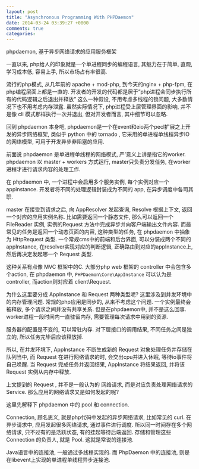 ```yaml
---
layout: post
title: "Asynchronous Programming With PHPDaemon"
date: 2014-03-24 03:39:27 +0800
comments: true
categories: 
---
```


phpdaemon, 基于异步网络请求的应用服务框架

一直以来, php给人的印象就是一个单进程同步的编程语言, 其魅力在于简单, 直观,
学习成本低, 容易上手, 所以市场占有率很高.

流行的php模式, 从几年前的 apache + mod-php, 到今天的nginx + php-fpm,
在php编程层面上都是一直的.
开发者的开发的代码都是居于”php进程会同步执行所有的代码逻辑之后退出并释放”
这么一种假设, 不用考虑多线程的锁问题, 大多数情况下也不用考虑内存泄露.
虽然实际情况下, php进程受上层管理界面的影响, 并不是像 cli
模式那样执行一次并退出, 但对开发者而言, 其中细节可以忽略.

回到 phpdaemon 本身吧,
phpdaemon是一个在event和eio两个pecl扩展之上开发的异步网络框架, 类似于 python
中的 tornado , 它采用的单进程单线程异步IO的网络模型,
可用于开发异步非阻塞的应用.

前面说 phpdaemon 是单进程单线程的网络模式, 严’意义上讲是指它的worker. phpdaemon
以 master + workers 方式运行, master只负责分发任务, 在worker
进程才进行请求内容的处理工作.

在 phpdaemon 中, 一个进程中会启用多个服务实例,  每个实例对应一个 appinstance.
开发者将不同的处理逻辑封装成为不同的 app, 在异步调度中各司其职.

master 在接受到请求之后, 向 AppResolver 发起查询, Resolve 根据上下文,
返回一个对应的应用实例名称. 比如需要返回一个静态文件, 那么可以返回一个
FileReader 实例, 实例的Request 方法中完成异步并向客户端输出文件内容.
而最常见的任务是返回一个动态页面的内容, 这种类型的任务, 在 phpdaemon 中抽象为
HttpRequest 类型.   一个常规cms中的前端和后台界面,
可以分装成两个不同的appInstance, 在resolver实现对应的判断逻辑,
正确路由到对应的appInstance上, 然后再决定发起哪一个 Request 类型.

这种关系有点像 MVC 框架中的C. 大部分php web 框架的 controller
中会包含多个action, 在 phpdaemon 中, `PHPDaemon\Core\AppInstance`
可以认为是controller, 而action则对应着 client\Request.

为什么这里要分成 AppInstance 和 Request 两种类型呢?
这里涉及到并发环境中的内存管理问题. 常规的php应用是同步的, 从来不考虑这个问题.
一个实例最终会被释放, 多个请求之间并没有共享关系. 但是在phpdaemon中,
并不是这么回事. worker进程一段时间内一直驻留内存, 需要管理每次请求中用到的资源. 

服务器的配置是不变的, 可以常驻内存. 对下层接口的调用结果, 不同任务之间是独立的,
所以任务完毕后应该释放掉.   

所以, 在并发环境下, AppInstance 不断生成新的 Request
对象处理任务并存储在队列当中, 而 Request 在进行网络请求的时,
会交出cpu并进入休眠, 等待io事件将自己唤醒. 当 Request 完成任务并返回结果,
AppInstance 将结果返回, 并将该 Request 实例从内存中释放.

上文提到的 Request , 并不是一般认为的 网络请求, 而是对应负责处理网络请求的
Service. 那么应用的网络请求又是如何发起的呢?

这里先解释下 phpdaemon 中的 pool 和 connection.

Connection, 顾名思义, 就是php代码中发起的异步网络请求, 比如常见的 curl.
在异步请求中, 应用发起很多网络请求, 通过事件进行调度.
所以同一时间存在多个网络请求, 只不过有的是活跃状态, 有的挂起等待后端返回.
存储和管理这些 Connection 的负责人, 就是 Pool. 这就是常说的连接池.

Java语言中的连接池, 一般通过多线程实现的. 而 PhpDaemon 中的连接池,
则是在libevent上实现的单进程单线程异步连接池.

